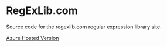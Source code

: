 # RegExLib.com
Source code for the regexlib.com regular expression library site.

[Azure Hosted Version](https://regexlibcom.azurewebsites.net/)
